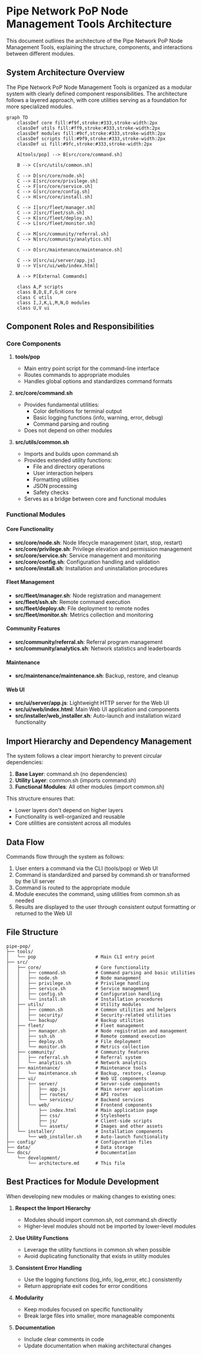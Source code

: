 # Pipe Network PoP Node Management Tools Architecture

This document outlines the architecture of the Pipe Network PoP Node Management Tools, explaining the structure, components, and interactions between different modules.

## System Architecture Overview

The Pipe Network PoP Node Management Tools is organized as a modular system with clearly defined component responsibilities. The architecture follows a layered approach, with core utilities serving as a foundation for more specialized modules.

```mermaid
graph TD
    classDef core fill:#f9f,stroke:#333,stroke-width:2px
    classDef utils fill:#ff9,stroke:#333,stroke-width:2px
    classDef modules fill:#9cf,stroke:#333,stroke-width:2px
    classDef scripts fill:#9f9,stroke:#333,stroke-width:2px
    classDef ui fill:#9fc,stroke:#333,stroke-width:2px

    A[tools/pop] --> B[src/core/command.sh]
    
    B --> C[src/utils/common.sh]
    
    C --> D[src/core/node.sh]
    C --> E[src/core/privilege.sh]
    C --> F[src/core/service.sh]
    C --> G[src/core/config.sh]
    C --> H[src/core/install.sh]
    
    C --> I[src/fleet/manager.sh]
    C --> J[src/fleet/ssh.sh]
    C --> K[src/fleet/deploy.sh]
    C --> L[src/fleet/monitor.sh]
    
    C --> M[src/community/referral.sh]
    C --> N[src/community/analytics.sh]
    
    C --> O[src/maintenance/maintenance.sh]
    
    C --> U[src/ui/server/app.js]
    U --> V[src/ui/web/index.html]
    
    A --> P[External Commands]
    
    class A,P scripts
    class B,D,E,F,G,H core
    class C utils
    class I,J,K,L,M,N,O modules
    class U,V ui
```

## Component Roles and Responsibilities

### Core Components

1. **tools/pop**
   - Main entry point script for the command-line interface
   - Routes commands to appropriate modules
   - Handles global options and standardizes command formats

2. **src/core/command.sh**
   - Provides fundamental utilities:
     - Color definitions for terminal output
     - Basic logging functions (info, warning, error, debug)
     - Command parsing and routing
   - Does not depend on other modules

3. **src/utils/common.sh**
   - Imports and builds upon command.sh
   - Provides extended utility functions:
     - File and directory operations
     - User interaction helpers
     - Formatting utilities
     - JSON processing
     - Safety checks
   - Serves as a bridge between core and functional modules

### Functional Modules

#### Core Functionality

- **src/core/node.sh**: Node lifecycle management (start, stop, restart)
- **src/core/privilege.sh**: Privilege elevation and permission management
- **src/core/service.sh**: Service management and monitoring
- **src/core/config.sh**: Configuration handling and validation
- **src/core/install.sh**: Installation and uninstallation procedures

#### Fleet Management

- **src/fleet/manager.sh**: Node registration and management
- **src/fleet/ssh.sh**: Remote command execution
- **src/fleet/deploy.sh**: File deployment to remote nodes
- **src/fleet/monitor.sh**: Metrics collection and monitoring

#### Community Features

- **src/community/referral.sh**: Referral program management
- **src/community/analytics.sh**: Network statistics and leaderboards

#### Maintenance

- **src/maintenance/maintenance.sh**: Backup, restore, and cleanup

#### Web UI

- **src/ui/server/app.js**: Lightweight HTTP server for the Web UI
- **src/ui/web/index.html**: Main Web UI application and components
- **src/installer/web_installer.sh**: Auto-launch and installation wizard functionality

## Import Hierarchy and Dependency Management

The system follows a clear import hierarchy to prevent circular dependencies:

1. **Base Layer**: command.sh (no dependencies)
2. **Utility Layer**: common.sh (imports command.sh)
3. **Functional Modules**: All other modules (import common.sh)

This structure ensures that:
- Lower layers don't depend on higher layers
- Functionality is well-organized and reusable
- Core utilities are consistent across all modules

## Data Flow

Commands flow through the system as follows:

1. User enters a command via the CLI (tools/pop) or Web UI
2. Command is standardized and parsed by command.sh or transformed by the UI server
3. Command is routed to the appropriate module
4. Module executes the command, using utilities from common.sh as needed
5. Results are displayed to the user through consistent output formatting or returned to the Web UI

## File Structure

```
pipe-pop/
├── tools/
│   └── pop                      # Main CLI entry point
├── src/
│   ├── core/                    # Core functionality
│   │   ├── command.sh           # Command parsing and basic utilities
│   │   ├── node.sh              # Node management
│   │   ├── privilege.sh         # Privilege handling
│   │   ├── service.sh           # Service management
│   │   ├── config.sh            # Configuration handling
│   │   └── install.sh           # Installation procedures
│   ├── utils/                   # Utility modules
│   │   ├── common.sh            # Common utilities and helpers
│   │   ├── security/            # Security-related utilities
│   │   └── backup/              # Backup utilities
│   ├── fleet/                   # Fleet management
│   │   ├── manager.sh           # Node registration and management
│   │   ├── ssh.sh               # Remote command execution
│   │   ├── deploy.sh            # File deployment
│   │   └── monitor.sh           # Metrics collection
│   ├── community/               # Community features
│   │   ├── referral.sh          # Referral system
│   │   └── analytics.sh         # Network analytics
│   ├── maintenance/             # Maintenance tools
│   │   └── maintenance.sh       # Backup, restore, cleanup
│   ├── ui/                      # Web UI components
│   │   ├── server/              # Server-side components
│   │   │   ├── app.js           # Main server application
│   │   │   ├── routes/          # API routes
│   │   │   └── services/        # Backend services
│   │   └── web/                 # Frontend components
│   │       ├── index.html       # Main application page
│   │       ├── css/             # Stylesheets
│   │       ├── js/              # Client-side scripts
│   │       └── assets/          # Images and other assets
│   └── installer/               # Installation components
│       └── web_installer.sh     # Auto-launch functionality
├── config/                      # Configuration files
├── data/                        # Data storage
└── docs/                        # Documentation
    └── development/
        └── architecture.md      # This file
```

## Best Practices for Module Development

When developing new modules or making changes to existing ones:

1. **Respect the Import Hierarchy**
   - Modules should import common.sh, not command.sh directly
   - Higher-level modules should not be imported by lower-level modules

2. **Use Utility Functions**
   - Leverage the utility functions in common.sh when possible
   - Avoid duplicating functionality that exists in utility modules

3. **Consistent Error Handling**
   - Use the logging functions (log_info, log_error, etc.) consistently
   - Return appropriate exit codes for error conditions

4. **Modularity**
   - Keep modules focused on specific functionality
   - Break large files into smaller, more manageable components

5. **Documentation**
   - Include clear comments in code
   - Update documentation when making architectural changes
